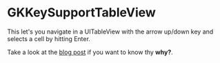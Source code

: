 GKKeySupportTableView
=====================

This let's you navigate in a UITableView with the arrow up/down key and selects a cell by hitting Enter.

Take a look at the [blog post](http://gekitz.roon.io/ios-keyboard-support) if you want to know thy **why?**.

